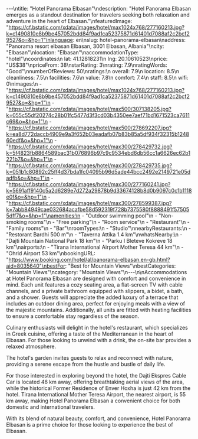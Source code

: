 ---\ntitle: "Hotel Panorama Elbasan"\ndescription: "Hotel Panorama Elbasan emerges as a standout destination for travelers seeking both relaxation and adventure in the heart of Elbasan."\nfeaturedImage: "https://cf.bstatic.com/xdata/images/hotel/max1024x768/277160213.jpg?k=c1490810e8b9be457052bdd84f9ad1ca52375871d61401d7088af2c2bcf29527&o=&hp=1"\nlanguage: en\nslug: hotel-panorama-elbasan\naddress: "Panorama resort elbasan Elbasan, 3001 Elbasan, Albania"\ncity: "Elbasan"\nlocation: "Elbasan"\naccommodationType: "hotel"\ncoordinates:\n  lat: 41.12818231\n  lng: 20.10610523\nprice: "US$38"\npriceFrom: 38\nstarRating: 3\nrating: 7.9\nratingWords: "Good"\nnumberOfReviews: 50\nratings:\n  overall: 7.9\n  location: 8.5\n  cleanliness: 7.5\n  facilities: 7.6\n  value: 7.8\n  comfort: 7.4\n  staff: 8.5\n  wifi: 0\nimages:\n  - "https://cf.bstatic.com/xdata/images/hotel/max1024x768/277160213.jpg?k=c1490810e8b9be457052bdd84f9ad1ca52375871d61401d7088af2c2bcf29527&o=&hp=1"\n  - "https://cf.bstatic.com/xdata/images/hotel/max500/307138205.jpg?k=055c55df20274c28b01fc5477d3f3cd03b4350ee7aef71bd1671523ca7611c69&o=&hp=1"\n  - "https://cf.bstatic.com/xdata/images/hotel/max500/278692207.jpg?k=ea8d772daccb4909e9a3f652b03eadafb07b83b85a5df934f32315b124860edf&o=&hp=1"\n  - "https://cf.bstatic.com/xdata/images/hotel/max300/278429732.jpg?k=5f4823fb8864589bac31b076896b97c9c9534ebd6db56cc1a6626ec62b1221b7&o=&hp=1"\n  - "https://cf.bstatic.com/xdata/images/hotel/max300/278429735.jpg?k=051b1c80892c25ff4d37bda1fc04095b96d5ade44bcc2492e2149721e05dadfb&o=&hp=1"\n  - "https://cf.bstatic.com/xdata/images/hotel/max300/277160241.jpg?k=5691aff9140c5a2d6289e7d272a29878b9d33674128b8d0b9097c0c1b1118e0f&o=&hp=1"\n  - "https://cf.bstatic.com/xdata/images/hotel/max300/278599387.jpg?k=7abb84949cae032684acafbe58d592319f728b7375580f8888491f575055dff7&o=&hp=1"\namenities:\n  - "Outdoor swimming pool"\n  - "Non-smoking rooms"\n  - "Free parking"\n  - "Room service"\n  - "Restaurant"\n  - "Family rooms"\n  - "Bar"\nroomTypes:\n  - "Studio"\nnearbyRestaurants:\n  - "Restorant Bardhi 500 m"\n  - "Taverna Attika 1.4 km"\nwhatsNearby:\n  - "Dajti Mountain National Park 18 km"\n  - "Parku I Bleteve Kokreve 18 km"\nairports:\n  - "Tirana International Airport Mother Teresa 44 km"\n  - "Ohrid Airport 53 km"\nbookingURL: "https://www.booking.com/hotel/al/panorama-elbasan.en-gb.html?aid=8035640"\nbestFor: "Best for Mountain Views"\nbestCategories: "Mountain Views"\ncategory: "Mountain Views"\n---\n\nAccommodations at Hotel Panorama Elbasan are designed with comfort and convenience in mind. Each unit features a cozy seating area, a flat-screen TV with cable channels, and a private bathroom equipped with slippers, a bidet, a bath, and a shower. Guests will appreciate the added luxury of a terrace that includes an outdoor dining area, perfect for enjoying meals with a view of the majestic mountains. Additionally, all units are fitted with heating facilities to ensure a comfortable stay regardless of the season.

Culinary enthusiasts will delight in the hotel's restaurant, which specializes in Greek cuisine, offering a taste of the Mediterranean in the heart of Elbasan. For those looking to unwind with a drink, the on-site bar provides a relaxed atmosphere.

The hotel's garden invites guests to relax and reconnect with nature, providing a serene escape from the hustle and bustle of daily life. 

For those interested in exploring beyond the hotel, the Dajti Ekspres Cable Car is located 46 km away, offering breathtaking aerial views of the area, while the historical Former Residence of Enver Hoxha is just 42 km from the hotel. Tirana International Mother Teresa Airport, the nearest airport, is 55 km away, making Hotel Panorama Elbasan a convenient choice for both domestic and international travelers.

With its blend of natural beauty, comfort, and convenience, Hotel Panorama Elbasan is a prime choice for those looking to experience the best of Elbasan.